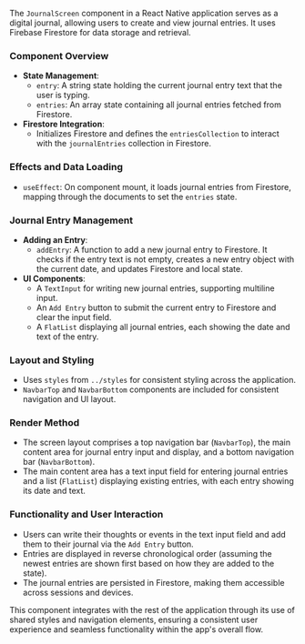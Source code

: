 The `JournalScreen` component in a React Native application serves as a digital journal, allowing users to create and view journal entries. It uses Firebase Firestore for data storage and retrieval.

### Component Overview
- **State Management**:
  - `entry`: A string state holding the current journal entry text that the user is typing.
  - `entries`: An array state containing all journal entries fetched from Firestore.
- **Firestore Integration**:
  - Initializes Firestore and defines the `entriesCollection` to interact with the `journalEntries` collection in Firestore.

### Effects and Data Loading
- `useEffect`: On component mount, it loads journal entries from Firestore, mapping through the documents to set the `entries` state.

### Journal Entry Management
- **Adding an Entry**:
  - `addEntry`: A function to add a new journal entry to Firestore. It checks if the entry text is not empty, creates a new entry object with the current date, and updates Firestore and local state.
- **UI Components**:
  - A `TextInput` for writing new journal entries, supporting multiline input.
  - An `Add Entry` button to submit the current entry to Firestore and clear the input field.
  - A `FlatList` displaying all journal entries, each showing the date and text of the entry.

### Layout and Styling
- Uses `styles` from `../styles` for consistent styling across the application.
- `NavbarTop` and `NavbarBottom` components are included for consistent navigation and UI layout.

### Render Method
- The screen layout comprises a top navigation bar (`NavbarTop`), the main content area for journal entry input and display, and a bottom navigation bar (`NavbarBottom`).
- The main content area has a text input field for entering journal entries and a list (`FlatList`) displaying existing entries, with each entry showing its date and text.

### Functionality and User Interaction
- Users can write their thoughts or events in the text input field and add them to their journal via the `Add Entry` button.
- Entries are displayed in reverse chronological order (assuming the newest entries are shown first based on how they are added to the state).
- The journal entries are persisted in Firestore, making them accessible across sessions and devices.

This component integrates with the rest of the application through its use of shared styles and navigation elements, ensuring a consistent user experience and seamless functionality within the app's overall flow.
